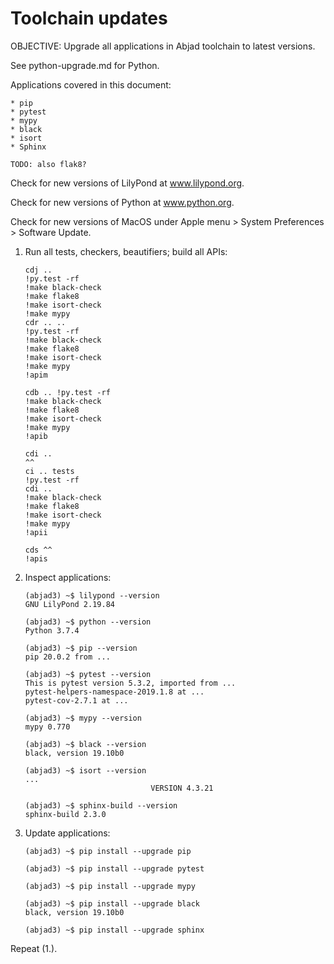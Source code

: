 Toolchain updates
=================

OBJECTIVE: Upgrade all applications in Abjad toolchain to latest versions.

See python-upgrade.md for Python.

Applications covered in this document:

    * pip
    * pytest
    * mypy
    * black
    * isort
    * Sphinx

    TODO: also flak8?

Check for new versions of LilyPond at www.lilypond.org.

Check for new versions of Python at www.python.org.

Check for new versions of MacOS under Apple menu > System Preferences > Software Update.

1.  Run all tests, checkers, beautifiers; build all APIs:

        cdj ..
        !py.test -rf
        !make black-check
        !make flake8
        !make isort-check
        !make mypy
        cdr .. ..
        !py.test -rf
        !make black-check
        !make flake8
        !make isort-check
        !make mypy
        !apim

        cdb .. !py.test -rf
        !make black-check
        !make flake8
        !make isort-check
        !make mypy
        !apib

        cdi ..
        ^^
        ci .. tests
        !py.test -rf
        cdi ..
        !make black-check
        !make flake8
        !make isort-check
        !make mypy
        !apii

        cds ^^
        !apis

2.  Inspect applications:

        (abjad3) ~$ lilypond --version
        GNU LilyPond 2.19.84

        (abjad3) ~$ python --version
        Python 3.7.4

        (abjad3) ~$ pip --version
        pip 20.0.2 from ...

        (abjad3) ~$ pytest --version
        This is pytest version 5.3.2, imported from ...
        pytest-helpers-namespace-2019.1.8 at ...
        pytest-cov-2.7.1 at ...

        (abjad3) ~$ mypy --version
        mypy 0.770

        (abjad3) ~$ black --version
        black, version 19.10b0

        (abjad3) ~$ isort --version
        ...
                                    VERSION 4.3.21
        
        (abjad3) ~$ sphinx-build --version
        sphinx-build 2.3.0

3.  Update applications:

        (abjad3) ~$ pip install --upgrade pip

        (abjad3) ~$ pip install --upgrade pytest

        (abjad3) ~$ pip install --upgrade mypy

        (abjad3) ~$ pip install --upgrade black
        black, version 19.10b0

        (abjad3) ~$ pip install --upgrade sphinx

Repeat (1.).
